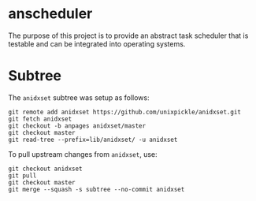 # anscheduler

The purpose of this project is to provide an abstract task scheduler that is testable and can be integrated into operating systems.

# Subtree

The `anidxset` subtree was setup as follows:

    git remote add anidxset https://github.com/unixpickle/anidxset.git
    git fetch anidxset
    git checkout -b anpages anidxset/master
    git checkout master
    git read-tree --prefix=lib/anidxset/ -u anidxset

To pull upstream changes from `anidxset`, use:

    git checkout anidxset
    git pull
    git checkout master
    git merge --squash -s subtree --no-commit anidxset
